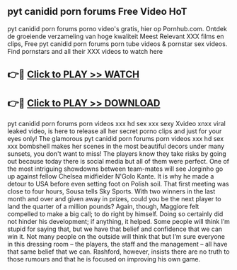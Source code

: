 ## pyt canidid porn forums Free Video HoT 

pyt canidid porn forums porno video's gratis, hier op Pornhub.com. Ontdek de groeiende verzameling van hoge kwaliteit Meest Relevant XXX films en clips,
Free pyt canidid porn forums porn tube videos & pornstar sex videos. Find pornstars and all their XXX videos to watch here


## 👉🔴 [Click to PLAY >> WATCH](http://us.freeplayer.one?title=pyt_canidid_porn_forums&ref=16D)

## 👉🔴 [Click to PLAY >> DOWNLOAD](http://us.freeplayer.one?title=pyt_canidid_porn_forums&ref=16D)


pyt canidid porn forums porn videos xxx hd sex xxx sexy Xvideo xnxx viral leaked video, is here to release all her secret porno clips and just for your eyes only! The glamorous pyt canidid porn forums porn videos xxx hd sex xxx bombshell makes her scenes in the most beautiful decors under many sunsets, you don't want to miss! The players know they take risks by going out because today there is social media but all of them were perfect. One of the most intriguing showdowns between team-mates will see Jorginho go up against fellow Chelsea midfielder N'Golo Kante. It is why he made a detour to USA before even setting foot on Polish soil. That first meeting was close to four hours, Sousa tells Sky Sports. With two winners in the last month and over and given away in prizes, could you be the next player to land the quarter of a million pounds? Again, though, Maggiore felt compelled to make a big call; to do right by himself. Doing so certainly did not hinder his development; if anything, it helped. Some people will think I’m stupid for saying that, but we have that belief and confidence that we can win it. Not many people on the outside will think that but I’m sure everyone in this dressing room – the players, the staff and the management – all have that same belief that we can. Rashford, however, insists there are no truth to those rumours and that he is focused on improving his own game.
